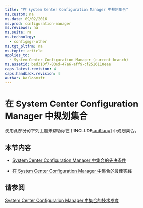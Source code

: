 ```yaml
---
title: "在 System Center Configuration Manager 中规划集合"
ms.custom: na
ms.date: 09/02/2016
ms.prod: configuration-manager
ms.reviewer: na
ms.suite: na
ms.technology: 
  - configmgr-other
ms.tgt_pltfrm: na
ms.topic: article
applies_to: 
  - System Center Configuration Manager (current branch)
ms.assetid: bed310f7-83ad-47a6-aff9-df2516110eae
caps.latest.revision: 4
caps.handback.revision: 4
author: barlanmsft
---
```

# 在 System Center Configuration Manager 中规划集合
使用此部分的下列主题来帮助你在 [!INCLUDE[cm6long](../LocTest/includes/cm6long_md.md)] 中规划集合。  
  
## 本节内容  
  
-   [System Center Configuration Manager 中集合的先决条件](../LocTest/Prerequisites-for-collections-in-System-Center-Configuration-Manager.md)  
  
-   [在 System Center Configuration Manager 中集合的最佳实践](../LocTest/Best-practices-for-collections-in-System-Center-Configuration-Manager.md)  
  
## 请参阅  
 [System Center Configuration Manager 中集合的技术参考](../LocTest/Collections-technical-reference-for-System-Center-Configuration-Manager.md)